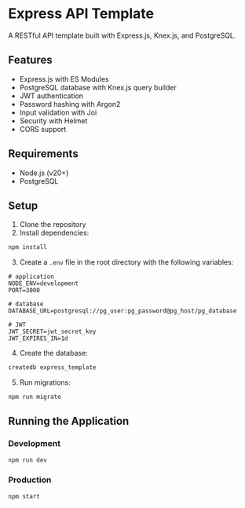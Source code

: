 # Express API Template

A RESTful API template built with Express.js, Knex.js, and PostgreSQL.

## Features

- Express.js with ES Modules
- PostgreSQL database with Knex.js query builder
- JWT authentication
- Password hashing with Argon2
- Input validation with Joi
- Security with Helmet
- CORS support

## Requirements

- Node.js (v20+)
- PostgreSQL

## Setup

1. Clone the repository
2. Install dependencies:

```bash
npm install
```

3. Create a `.env` file in the root directory with the following variables:

```
# application
NODE_ENV=development
PORT=3000

# database
DATABASE_URL=postgresql://pg_user:pg_password@pg_host/pg_database

# JWT
JWT_SECRET=jwt_secret_key
JWT_EXPIRES_IN=1d
```

4. Create the database:

```bash
createdb express_template
```

5. Run migrations:

```bash
npm run migrate
```

## Running the Application

### Development

```bash
npm run dev
```

### Production

```bash
npm start
```
